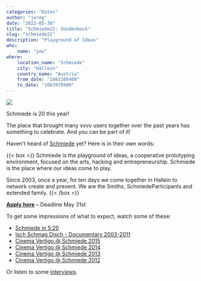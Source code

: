 ```yaml
---
categories: "Dates"
author: "joreg"
date: "2022-05-30"
title: "Schmiede22: Sündenbock"
slug: "schmiede22"
description: "Playground of Ideas"
who: 
    name: "you"
where: 
    location_name: "Schmiede"
    city: "Hallein"
    country_name: "Austria"
    from_date: "1663106400"
    to_date: "1663970400"
---
```


![](2022-05-30-12-19-29.png)

Schmiede is 20 this year!

The place that brought many vvvv users together over the past years has something to celebrate. And you can be part of it!

Haven't heard of [Schmiede](https://schmiedehallein.com) yet? Here is in their own words:

{{< box >}}
Schmiede is the playground of ideas, a cooperative prototyping environment, focused on the arts, hacking and entrepreneurship. Schmiede is the place where our ideas come to play.

Since 2003, once a year, for ten days we come together in Hallein to network create and present. We are the Smiths, SchmiedeParticipants and extended family.
{{< /box >}}

**[Apply here](https://schmiedehallein.com/apply)** – Deadline May 31st

To get some impressions of what to expect, watch some of these:
* [Schmiede in 5:20](https://vimeo.com/64489715)
* [Isch Schmag Disch - Documentary 2003-2011](https://vimeo.com/88265829)
* [Cinema Vertigo @ Schmiede 2015](https://vimeo.com/163574266)
* [Cinema Vertigo @ Schmiede 2014](https://vimeo.com/123607449)
* [Cinema Vertigo @ Schmiede 2013](https://vimeo.com/96599396)
* [Cinema Vertigo @ Schmiede 2012](https://vimeo.com/54368721)

Or listen to some [interviews](https://soundcloud.com/schmiede/sets/schmiedeinterviews).